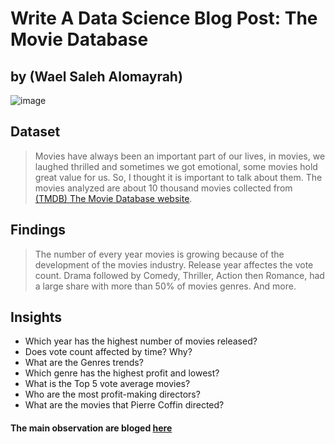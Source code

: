 # Write A Data Science Blog Post: The Movie Database
## by (Wael Saleh Alomayrah)
![image](https://hips.hearstapps.com/hmg-prod.s3.amazonaws.com/images/fall-movies-index-1628968089.jpg)

## Dataset

>Movies have always been an important part of our lives, in movies, we laughed thrilled and sometimes we got emotional, some movies hold great value for us. So, I thought it is important to talk about them.
The movies analyzed are about 10 thousand movies collected from [(TMDB) The Movie Database website](https://www.themoviedb.org/).


## Findings

> The number of every year movies is growing because of the development of the movies industry.
Release year affectes the vote count.
Drama followed by Comedy, Thriller, Action
then Romance, had a large share with more than 50% of movies genres.
And more.
## Insights 
 - Which year has the highest number of movies released?
- Does vote count affected by time? Why?
- What are the Genres trends?
- Which genre has the highest profit and lowest?
- What is the Top 5 vote average movies?
- Who are the most profit-making directors?
- What are the movies that Pierre Coffin directed?

#### The main observation are bloged [here](https://medium.com/@wayle1419/in-this-blog-we-will-review-analysis-on-movies-9502476e7b48)